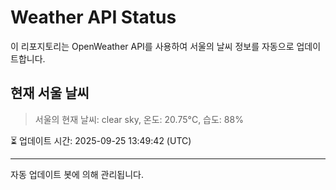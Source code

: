 
# Weather API Status

이 리포지토리는 OpenWeather API를 사용하여 서울의 날씨 정보를 자동으로 업데이트합니다.

## 현재 서울 날씨
> 서울의 현재 날씨: clear sky, 온도: 20.75°C, 습도: 88%

⏳ 업데이트 시간: 2025-09-25 13:49:42 (UTC)

---
자동 업데이트 봇에 의해 관리됩니다.

